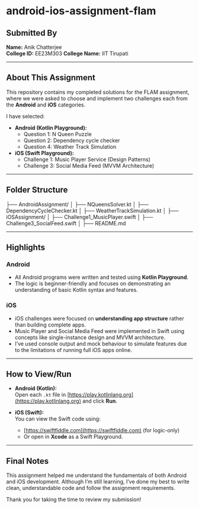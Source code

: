 # android-ios-assignment-flam

## Submitted By
**Name:** Anik Chatterjee  
**College ID:** EE23M303 
**College Name:** IIT Tirupati

---

## About This Assignment

This repository contains my completed solutions for the FLAM assignment, where we were asked to choose and implement two challenges each from the **Android** and **iOS** categories.

I have selected:

- **Android (Kotlin Playground):**
  - Question 1: N Queen Puzzle
  - Question 2: Dependency cycle checker
  - Question 4: Weather Track Simulation
- **iOS (Swift Playground):**
  - Challenge 1: Music Player Service (Design Patterns)
  - Challenge 3: Social Media Feed (MVVM Architecture)

---

## Folder Structure
├── AndroidAssignment/
│ ├── NQueensSolver.kt
│ ├── DependencyCycleChecker.kt
│ ├── WeatherTrackSimulation.kt
│
├── iOSAssignment/
│ ├── Challenge1_MusicPlayer.swift
│ ├── Challenge3_SocialFeed.swift
│
├── README.md


---

##  Highlights

### Android
- All Android programs were written and tested using **Kotlin Playground**.
- The logic is beginner-friendly and focuses on demonstrating an understanding of basic Kotlin syntax and features.

### iOS
- iOS challenges were focused on **understanding app structure** rather than building complete apps.
- Music Player and Social Media Feed were implemented in Swift using concepts like single-instance design and MVVM architecture.
- I’ve used console output and mock behaviour to simulate features due to the limitations of running full iOS apps online.

---

## How to View/Run

- **Android (Kotlin):**  
  Open each `.kt` file in [https://play.kotlinlang.org](https://play.kotlinlang.org) and click **Run**.

- **iOS (Swift):**  
  You can view the Swift code using:
  - [https://swiftfiddle.com](https://swiftfiddle.com) (for logic-only)
  - Or open in **Xcode** as a Swift Playground.

---

## Final Notes

This assignment helped me understand the fundamentals of both Android and iOS development. Although I’m still learning, I’ve done my best to write clean, understandable code and follow the assignment requirements.

Thank you for taking the time to review my submission!


